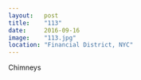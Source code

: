 ```yaml
---
layout:   post
title:    "113"
date:     2016-09-16
image:    "113.jpg"
location: "Financial District, NYC"
---
```


Chimneys
